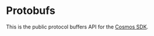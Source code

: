 # Protobufs

This is the public protocol buffers API for the [Cosmos SDK](https://github.com/cosmos/cosmos-sdk).
